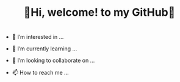 <div align="center">
<h1> 👋Hi, welcome! to my GitHub👋 <h1/>
</div>
  
- 👀 I’m interested in ...

- 🌱 I’m currently learning ...

- 💞️ I’m looking to collaborate on ...

- 📫 How to reach me ...


<!---
T-Onion/T-Onion is a ✨ special ✨ repository because its `README.md` (this file) appears on your GitHub profile.
You can click the Preview link to take a look at your changes.
--->
